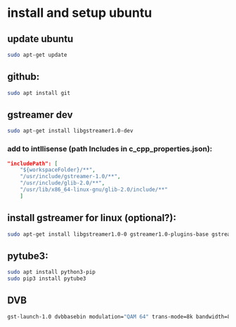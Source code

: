 # install and setup ubuntu 

## update ubuntu
```bash
sudo apt-get update
```


## github:
```bash
sudo apt install git
```


## gstreamer dev
```bash
sudo apt-get install libgstreamer1.0-dev
```

### add to intllisense (path Includes in c_cpp_properties.json):
```json
"includePath": [
    "${workspaceFolder}/**",
    "/usr/include/gstreamer-1.0/**",
    "/usr/include/glib-2.0/**",
    "/usr/lib/x86_64-linux-gnu/glib-2.0/include/**"
    ]
```



## install gstreamer for linux (optional?): 
```bash
sudo apt-get install libgstreamer1.0-0 gstreamer1.0-plugins-base gstreamer1.0-plugins-good gstreamer1.0-plugins-bad gstreamer1.0-plugins-ugly gstreamer1.0-libav gstreamer1.0-doc gstreamer1.0-tools gstreamer1.0-x gstreamer1.0-alsa gstreamer1.0-gl gstreamer1.0-gtk3 gstreamer1.0-qt5 gstreamer1.0-pulseaudio
```

## pytube3: 
```bash
sudo apt install python3-pip
sudo pip3 install pytube3
```



## DVB
```bash
gst-launch-1.0 dvbbasebin modulation="QAM 64" trans-mode=8k bandwidth=8 frequency=538000000 code-rate-lp=AUTO code-rate-hp=2/3 guard=4  hierarchy=0 program-numbers=3  ! queue ! decodebin name=dmux dmux. ! queue ! audioconvert ! autoaudiosink dmux. ! queue ! autovideoconvert ! autovideosink

```




